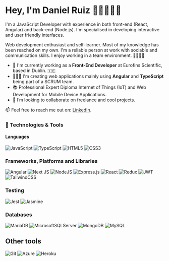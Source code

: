 # Hey, I'm Daniel Ruiz 👋🏼👨🏼‍💻
I'm a JavaScript Developer with experience in both front-end (React, Angular) and back-end (Node.js). I'm specialised in developing interactive and user friendly interfaces.

Web development enthusiast and self-learner. Most of my knowledge has been reached on my own. I'm a reliable person at work with sociable and communication skills. I enjoy working in a team environment. 👨‍👨‍👧‍👦

- 🏢 I'm currently working as a **Front-End Developer** at Eurofins Scientific, based in Dublin. 🇮🇪
- 👨🏼‍💻 I'm creating web applications mainly using **Angular** and **TypeScript** being part of a SCRUM team.
- 📚 Professional Expert Diploma Internet of Things (IoT) and Web Development for Mobile Device Applications.
- 🤝 I’m looking to collaborate on freelance and cool projects.

📫 Feel free to reach me out on: [LinkedIn](https://www.linkedin.com/in/danirupe/).

### 🔧 Technologies & Tools
 #### Languages
![JavaScript](https://img.shields.io/badge/javascript-%23323330.svg?style=for-the-badge&logo=javascript&logoColor=%23F7DF1E)
![TypeScript](https://img.shields.io/badge/typescript-%23007ACC.svg?style=for-the-badge&logo=typescript&logoColor=white)
![HTML5](https://img.shields.io/badge/HTML5%20-%23E34F26.svg?&style=for-the-badge&logo=HTML5&logoColor=FFFFFF)
![CSS3](https://img.shields.io/badge/CSS3%20-%231572B6.svg?&style=for-the-badge&logo=CSS3&logoColor=FFFFFF)

 ### Frameworks, Platforms and Libraries
 ![Angular](https://img.shields.io/badge/angular-%23DD0031.svg?style=for-the-badge&logo=angular&logoColor=white)
 ![Next JS](https://img.shields.io/badge/Next-black?style=for-the-badge&logo=next.js&logoColor=white)
 ![NodeJS](https://img.shields.io/badge/node.js-6DA55F?style=for-the-badge&logo=node.js&logoColor=white)
 ![Express.js](https://img.shields.io/badge/express.js-%23404d59.svg?style=for-the-badge&logo=express&logoColor=%2361DAFB)
 ![React](https://img.shields.io/badge/react-%2320232a.svg?style=for-the-badge&logo=react&logoColor=%2361DAFB)
 ![Redux](https://img.shields.io/badge/redux-%23593d88.svg?style=for-the-badge&logo=redux&logoColor=white)
 ![JWT](https://img.shields.io/badge/JWT-black?style=for-the-badge&logo=JSON%20web%20tokens)
 ![TailwindCSS](https://img.shields.io/badge/tailwindcss-%2338B2AC.svg?style=for-the-badge&logo=tailwind-css&logoColor=white)
 
 ### Testing
 ![Jest](https://img.shields.io/badge/-jest-%23C21325?style=for-the-badge&logo=jest&logoColor=white)
 ![Jasmine](https://img.shields.io/badge/jasmine-%238A4182.svg?style=for-the-badge&logo=jasmine&logoColor=white)
 
 ### Databases
 ![MariaDB](https://img.shields.io/badge/MariaDB-003545?style=for-the-badge&logo=mariadb&logoColor=white)
 ![MicrosoftSQLServer](https://img.shields.io/badge/Microsoft%20SQL%20Server-CC2927?style=for-the-badge&logo=microsoft%20sql%20server&logoColor=white)
 ![MongoDB](https://img.shields.io/badge/MongoDB-%234ea94b.svg?style=for-the-badge&logo=mongodb&logoColor=white)
 ![MySQL](https://img.shields.io/badge/mysql-%2300f.svg?style=for-the-badge&logo=mysql&logoColor=white)
 
 ## Other tools
 ![Git](https://img.shields.io/badge/git-%23F05033.svg?style=for-the-badge&logo=git&logoColor=white)
 ![Azure](https://img.shields.io/badge/azure-%230072C6.svg?style=for-the-badge&logo=microsoftazure&logoColor=white)
 ![Heroku](https://img.shields.io/badge/heroku-%23430098.svg?style=for-the-badge&logo=heroku&logoColor=white)
